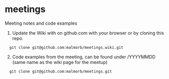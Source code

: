 meetings
========

Meeting notes and code examples

1. Update the Wiki with on github.com with your browser or by cloning this
   repo.

```
  git clone git@github.com:malmorb/meetings.wiki.git
```

2. Code examples from the meeting, can be found under /YYYYMMDD (same
   name as the wiki page for the meetup)

```
  git clone git@github.com:malmorb/meetings.git
```



